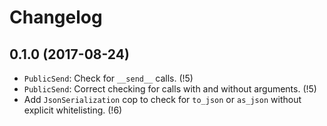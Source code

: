 # Changelog

## 0.1.0 (2017-08-24)

- `PublicSend`: Check for `__send__` calls. (!5)
- `PublicSend`: Correct checking for calls with and without arguments. (!5)
- Add `JsonSerialization` cop to check for `to_json` or `as_json` without explicit
  whitelisting. (!6)
